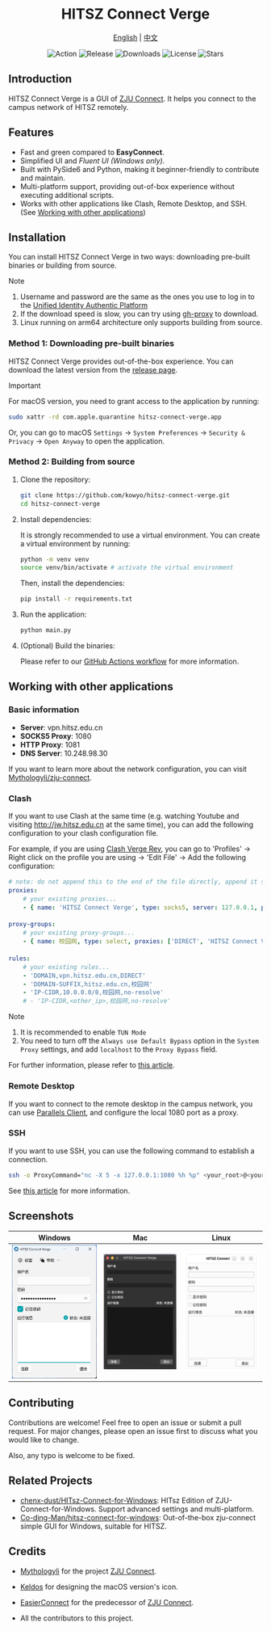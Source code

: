 <div align="center">

# HITSZ Connect Verge

[English](README.md) | [中文](README.zh-CN.md)

![Action](https://github.com/kowyo/hitsz-connect-verge/actions/workflows/release.yml/badge.svg)
![Release](https://img.shields.io/github/v/release/kowyo/hitsz-connect-verge)
![Downloads](https://img.shields.io/github/downloads/kowyo/hitsz-connect-verge/total)
![License](https://img.shields.io/github/license/kowyo/hitsz-connect-verge)
![Stars](https://img.shields.io/github/stars/kowyo/hitsz-connect-verge)

</div>

## Introduction

HITSZ Connect Verge is a GUI of [ZJU Connect](https://github.com/Mythologyli/zju-connect). It helps you connect to the campus network of HITSZ remotely.

## Features

- Fast and green compared to **EasyConnect**.
- Simplified UI and *Fluent UI (Windows only).*
- Built with PySide6 and Python, making it beginner-friendly to contribute and maintain.
- Multi-platform support, providing out-of-box experience without executing additional scripts.
- Works with other applications like Clash, Remote Desktop, and SSH. (See [Working with other applications](#working-with-other-applications))

## Installation

You can install HITSZ Connect Verge in two ways: downloading pre-built binaries or building from source.

> [!NOTE]
>
> 1. Username and password are the same as the ones you use to log in to the [Unified Identity Authentic Platform](https://ids.hit.edu.cn)
> 2. If the download speed is slow, you can try using [gh-proxy](https://gh-proxy.com) to download.
> 3. Linux running on arm64 architecture only supports building from source.

### Method 1: Downloading pre-built binaries

HITSZ Connect Verge provides out-of-the-box experience. You can download the latest version from the [release page](https://github.com/kowyo/hitsz-connect-verge/releases/latest).

> [!IMPORTANT]
> For macOS version, you need to grant access to the application by running:
>
> ```bash
> sudo xattr -rd com.apple.quarantine hitsz-connect-verge.app
> ```
>
> Or, you can go to macOS `Settings` -> `System Preferences` ->
> `Security & Privacy` -> `Open Anyway` to open the application.

### Method 2: Building from source

1. Clone the repository:

    ```bash
    git clone https://github.com/kowyo/hitsz-connect-verge.git
    cd hitsz-connect-verge
    ```

2. Install dependencies:

    It is strongly recommended to use a virtual environment. You can create a virtual environment by running:

    ```bash
    python -m venv venv
    source venv/bin/activate # activate the virtual environment
    ```

    Then, install the dependencies:

    ```bash
    pip install -r requirements.txt
    ```

3. Run the application:

    ```bash
    python main.py
    ```

4. (Optional) Build the binaries:

    Please refer to our [GitHub Actions workflow](.github/workflows/release.yml) for more information.

## Working with other applications

### Basic information

- **Server**: vpn.hitsz.edu.cn
- **SOCKS5 Proxy**: 1080
- **HTTP Proxy**: 1081
- **DNS Server**: 10.248.98.30

If you want to learn more about the network configuration, you can visit [Mythologyli/zju-connect](https://github.com/Mythologyli/zju-connect).

### Clash

If you want to use Clash at the same time (e.g. watching Youtube and visiting <http://jw.hitsz.edu.cn> at the same time), you can add the following configuration to your clash configuration file.

For example, if you are using [Clash Verge Rev](https://github.com/clash-verge-rev/clash-verge-rev), you can go to 'Profiles' -> Right click on the profile you are using -> 'Edit File' -> Add the following configuration:

```yaml
# note: do not append this to the end of the file directly, append it separately to the corresponding position
proxies:
    # your existing proxies...
    - { name: 'HITSZ Connect Verge', type: socks5, server: 127.0.0.1, port: 1080, udp: true }

proxy-groups:
    # your existing proxy-groups...
    - { name: 校园网, type: select, proxies: ['DIRECT', 'HITSZ Connect Verge']}

rules:
    # your existing rules...
    - 'DOMAIN,vpn.hitsz.edu.cn,DIRECT'
    - 'DOMAIN-SUFFIX,hitsz.edu.cn,校园网'
    - 'IP-CIDR,10.0.0.0/8,校园网,no-resolve'
    # - 'IP-CIDR,<other_ip>,校园网,no-resolve'
```

> [!NOTE]
>
> 1. It is recommended to enable `TUN Mode`
> 2. You need to turn off the `Always use Default Bypass` option in the `System Proxy` settings, and add `localhost` to the `Proxy Bypass` field.

For further information, please refer to [this article](https://oldkingok.cc/share/8bFQXBjOkXt8).

### Remote Desktop

If you want to connect to the remote desktop in the campus network, you can use [Parallels Client](https://www.parallels.com/hk/products/ras/capabilities/parallels-client/), and configure the local 1080 port as a proxy.

### SSH

If you want to use SSH, you can use the following command to establish a connection.

```bash
ssh -o ProxyCommand="nc -X 5 -x 127.0.0.1:1080 %h %p" <your_root>@<your_server>
```

See [this article](https://kuokuo.io/2019/07/01/ssh-over-http-or-socks/) for more information.

## Screenshots

|   Windows   |   Mac   |  Linux   |
| ---- | ---- | ---- |
|  <img width="412" alt="windows" src="resource/windows.png" />   | <img width="412" alt="mac" src="resource/mac.png" />  | <img width="412" alt="linux" src="resource/linux.png" />  |

## Contributing

Contributions are welcome! Feel free to open an issue or submit a pull request. For major changes, please open an issue first to discuss what you would like to change.

Also, any typo is welcome to be fixed.

## Related Projects

- [chenx-dust/HITsz-Connect-for-Windows](https://github.com/chenx-dust/HITsz-Connect-for-Windows): HITsz Edition of ZJU-Connect-for-Windows. Support advanced settings and multi-platform.
- [Co-ding-Man/hitsz-connect-for-windows](https://github.com/Co-ding-Man/hitsz-connect-for-windows): Out-of-the-box zju-connect simple GUI for Windows, suitable for HITSZ.

## Credits

- [Mythologyli](https://github.com/Mythologyli) for the project [ZJU Connect](https://github.com/Mythologyli/zju-connect).

- [Keldos](https://github.com/Keldos-Li) for designing the macOS version's icon.

- [EasierConnect](https://github.com/lyc8503/EasierConnect) for the predecessor of [ZJU Connect](https://github.com/Mythologyli/zju-connect).

- All the contributors to this project.
